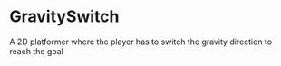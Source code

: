 # GravitySwitch
A 2D platformer where the player has to switch the gravity direction to reach the goal
